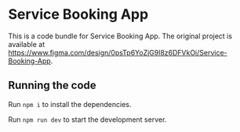 
  # Service Booking App

  This is a code bundle for Service Booking App. The original project is available at https://www.figma.com/design/0psTp6YoZjG9l8z6DFVkOi/Service-Booking-App.

  ## Running the code

  Run `npm i` to install the dependencies.

  Run `npm run dev` to start the development server.
  